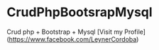 # CrudPhpBootsrapMysql
Crud php + Bootstrap + Mysql
[Visit my Profile] (https://www.facebook.com/LeynerCordoba)
